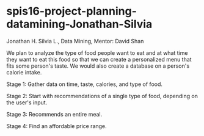 # spis16-project-planning-datamining-Jonathan-Silvia

Jonathan H. Silvia L., Data Mining, Mentor: David Shan

We plan to analyze the type of food people want to eat and at what time they want to eat
this food so that we can create a personalized menu that fits some person's taste. We
would also create a database on a person's calorie intake.

Stage 1: 
Gather data on time, taste, calories, and type of food. 

Stage 2:
Start with recommendations of a single type of food, depending on the user's input. 

Stage 3:
Recommends an entire meal.

Stage 4: 
Find an affordable price range. 
